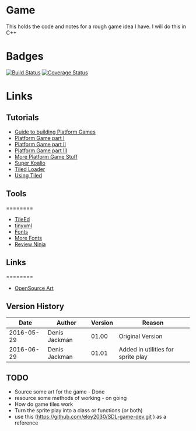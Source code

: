# Game
This holds the code and notes for a rough game idea I have.
I will do this in C++ 

# Badges
[![Build Status](https://travis-ci.org/jackmanfamily/Game.svg?branch=master)](https://travis-ci.org/jackmanfamily/Game)
[![Coverage Status](https://coveralls.io/repos/github/jackmanfamily/Game/badge.svg?branch=master)](https://coveralls.io/github/jackmanfamily/Game?branch=master)

# Links 
## Tutorials 
* [Guide to building Platform Games](http://higherorderfun.com/blog/2012/05/20/the-guide-to-implementing-2d-platformers/)
* [Platform Game part I  ](http://www.wildbunny.co.uk/blog/2011/12/11/how-to-make-a-2d-platform-game-part-1/)
* [Platform Game part II ](http://www.wildbunny.co.uk/blog/2011/12/14/how-to-make-a-2d-platform-game-part-2-collision-detection/)
* [Platform Game part III](http://www.wildbunny.co.uk/blog/2011/12/20/how-to-make-a-2d-platform-game-part-3-ladders-and-ai/)
* [More Platform Game Stuff](http://www.gamedev.net/page/resources/_/technical/game-programming/the-guide-to-implementing-2d-platformers-r2936)
* [Super Koalio](https://www.raywenderlich.com/15230/how-to-make-a-platform-game-like-super-mario-brothers-part-1)
* [Tiled Loader](http://usefulgamedev.weebly.com/c-tiled-map-loader.html)
* [Using Tiled](http://silveiraneto.net/2009/01/11/game-map-edition-using-tiled/)

##   Tools 
========
* [TileEd](http://www.mapeditor.org/)
* [tinyxml](http://www.grinninglizard.com/tinyxml/)
* [Fonts](https://www.fontsquirrel.com)
* [More Fonts](http://www.dafont.com/)
* [Review Ninja](https://app.review.ninja/Jackmanimation/XaviGame/)

## Links 
========
* [OpenSource Art](http://opengameart.org/)

## Version History 
|Date |Author|Version|Reason|
|----------|-------------|-----|--------------------------------------|
|2016-05-29|Denis Jackman|01.00|Original Version |
|2016-06-29|Denis Jackman|01.01|Added in utilities for sprite play |

## TODO
* Source some art for the game - Done 
* resource some methods of working - on going 
* How do game tiles work
* Turn the sprite play into a class or functions (or both)
* use this (https://github.com/eloy2030/SDL-game-dev.git ) as a reference 
